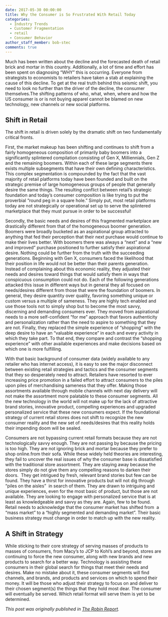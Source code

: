 ```yaml
---
date: 2017-05-30 00:00:00
title: Why the Consumer is So Frustrated With Retail Today
categories:
  - Industry Trends
  - Customer Fragmentation
  - retail
  - Consumer Behavior
author_staff_member: bob-stec
comments: true
---
```



Much has been written about the decline and the forecasted death of retail brick and mortar in this country. Additionally, a lot of time and effort has been spent on diagnosing “WHY” this is occurring. Everyone from strategists to economists to retailers have taken a stab at explaining the cause of this decline. To get at the real truth behind this seismic shift, you need to look no further than the driver of the decline, the consumer themselves.The shifting patterns of who, what, when, where and how the US consumer is or is not buying apparel cannot be blamed on new technology, new channels or new social platforms.

## Shift in Retail

The shift in retail is driven solely by the dramatic shift on two fundamentally critical fronts.

First, the market makeup has been shifting and continues to shift from a fairly homogeneous composition of primarily baby boomers into a significantly splintered compilation consisting of Gen X, Milliennials, Gen Z and the remaining boomers. Within each of these large segments there exists multiple subsegments that have their own defining characteristics. This complex segmentation is compounded by the fact that the vast majority of retail platforms today have been founded and built on the strategic premise of large homogeneous groups of people that generally desire the same things. The resulting conflict between retail’s strategic foundation and today’s consumer composition is like trying to put the proverbial “round peg in a square hole.” Simply put, most retail platforms today are not strategically or operational set up to serve the splintered marketplace that they must pursue in order to be successful!

Secondly, the basic needs and desires of this fragmented marketplace are drastically different from that of the homogeneous boomer generation. Boomers were broadly bucketed as an aspirational group attracted to anything that fed their perception that their next purchase would continue to make their lives better. With boomers there was always a “next” and a “new and improved” purchase positioned to further satisfy their aspirational desire. Nothing could be further from the truth with the succeeding generations. Beginning with Gen X, consumers faced the likelihood that their position in life would not be better than their parents generation. Instead of complaining about this economic reality, they adjusted their needs and desires toward things that would satisfy them in ways that conspicuous consumption could not do. Each of the following generations attacked this issue in different ways but in general they all focused on needs/desires different from those that were the foundation of boomers. In general, they desire quantity over quality, favoring something unique or custom versus a multiple of sameness. They are highly tech enabled and use those tools not to simply shop but to become the most savvy, discerning and demanding consumers ever. They moved from aspirational needs to a more self-confident “for me” approach that favors authenticity and personalization rather than the need to aspire to something that they are not. Finally, they replaced the simple experience of “shopping” with the deep desire to have an “valuable experience” in each and every activity in which they take part. To that end, they compare and contrast the “shopping experience” with other available experiences and make decisions based on which one is more fulfilling.

With that basic background of consumer data (widely available to any retailer who has internet access), it is easy to see the major disconnect between existing retail strategies and tactics and the consumer segments that they so desperately need to attract. Retailers have resorted to ever increasing price promotion in a failed effort to attract consumers to the piles upon piles of merchandising sameness that they offer. Making those assortments available through mobile channels with next day delivery will not make the assortment more palatable to these consumer segments. All the new technology in the world will not make up for the lack of attractive brand stories, innovative product, compelling experiences and upgraded personalized service that these new consumers expect. If the foundational strategy of current retail stores does not shift to recognize the new consumer reality and the new set of needs/desires that this reality holds their impending doom will be sealed.

Consumers are not bypassing current retail formats because they are not technologically savvy enough. They are not passing by because the pricing is too high. They are not ignoring brick and mortar because they prefer to shop online.from their sofa. While these widely held theories are interesting, they fail to uncover the real issues of why the consumer base is dissatisfied with the traditional store assortment. They are staying away because the stores simply do not give them any compelling reasons to darken their doors. &nbsp;They get intrigued by fresh, relevant brand stories but few can be found. They have a thirst for innovative products but will not dig through “piles on the aisles” &nbsp;in search of them. They are drawn to intriguing and unique experiences, even for the most basic of product, but those are not available. They are looking to engage with personalized service that is at least as knowledgeable and savvy as they are. Again, few to be found. Retail needs to acknowledge that the consumer market has shifted from &nbsp;a “mass market” to a “highly segmented and demanding market”. Their basic business strategy must change in order to match up with the new reality.

## A Shift in Strategy

While sticking to their core strategy of serving masses of products to masses of consumers, from Macy’s to JCP to Kohl’s and beyond, stores are continuing to force the new consumer, along with new brands and new products to search for a better way. Technology is assisting these consumers in their global search for things that meet their needs and desires. Make no mistake about it, these consumer segments will find channels, and brands, and products and services on which to spend their money. It will be those who adjust their strategy to focus on and deliver to their chosen segment(s) the things that they hold most dear. The consumer will eventually be served. Which retail format will serve them is yet to be determined.

*This post was originally published in [The Robin Report](http://www.therobinreport.com/why-the-consumer-is-so-frustrated-with-retail-today/).*